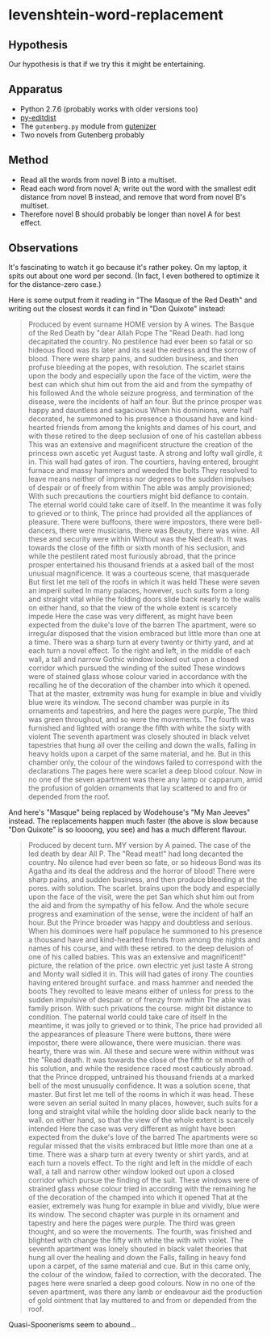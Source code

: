 levenshtein-word-replacement
============================

Hypothesis
----------

Our hypothesis is that if we try this it might be entertaining.

Apparatus
---------

*   Python 2.7.6 (probably works with older versions too)
*   [py-editdist](http://www.mindrot.org/projects/py-editdist/)
*   The `gutenberg.py` module from [gutenizer](https://github.com/okfn/gutenizer/)
*   Two novels from Gutenberg probably

Method
------

*   Read all the words from novel B into a multiset.
*   Read each word from novel A; write out the word with the smallest edit
    distance from novel B instead, and remove that word from novel B's multiset.
*   Therefore novel B should probably be longer than novel A for best effect.

Observations
------------

It's fascinating to watch it go because it's rather pokey.  On my laptop, it
spits out about one word per second.  (In fact, I even bothered to optimize
it for the distance-zero case.)

Here is some output from it reading in "The Masque of the Red Death"
and writing out the closest words it can find in "Don Quixote" instead:

> Produced by event surname HOME version by A wines. The Basque of the Red Death by "dear Allah Pope The "Read Death. had long decapitated the country. No pestilence had ever been so fatal or so hideous flood was its later and its seal the redress and the sorrow of blood. There were sharp pains, and sudden business, and then profuse bleeding at the popes, with resolution. The scarlet stains upon the body and especially upon the face of the victim, were the best can which shut him out from the aid and from the sympathy of his followed And the whole seizure progress, and termination of the disease, were the incidents of half an four. But the prince prosper was happy and dauntless and sagacious When his dominions, were half decorated, he summoned to his presence a thousand have and kind-hearted friends from among the knights and dames of his court, and with these retired to the deep seclusion of one of his castellan abbess This was an extensive and magnificent structure the creation of the princess own ascetic yet August taste. A strong and lofty wall girdle, it in. This wall had gates of iron. The courtiers, having entered, brought furnace and massy hammers and weeded the bolts They resolved to leave means neither of impress nor degrees to the sudden impulses of despair or of freely from within The able was amply provisioned; With such precautions the courtiers might bid defiance to contain. The eternal world could take care of itself. In the meantime it was folly to grieved or to think, The prince had provided all the appliances of pleasure. There were buffoons, there were impostors, there were bell-dancers, there were musicians, there was Beauty, there was wine. All these and security were within Without was the Ned death. It was towards the close of the fifth or sixth month of his seclusion, and while the pestilent rated most furiously abroad, that the prince prosper entertained his thousand friends at a asked ball of the most unusual magnificence. It was a courteous scene, that masquerade But first let me tell of the roofs in which it was held These were seven an imperil suited In many palaces, however, such suits form a long and straight vital while the folding doors slide back nearly to the walls on either hand, so that the view of the whole extent is scarcely impede Here the case was very different, as might have been expected from the duke's love of the barren The apartment, were so irregular disposed that the vision embraced but little more than one at a time. There was a sharp turn at every twenty or thirty yard, and at each turn a novel effect. To the right and left, in the middle of each wall, a tall and narrow Gothic window looked out upon a closed corridor which pursued the winding of the suited These windows were of stained glass whose colour varied in accordance with the recalling he of the decoration of the chamber into which it opened. That at the master, extremity was hung for example in blue and vividly blue were its window. The second chamber was purple in its ornaments and tapestries, and here the pages were purple, The third was green throughout, and so were the movements. The fourth was furnished and lighted with orange the fifth with white the sixty with violent The seventh apartment was closely shouted in black velvet tapestries that hung all over the ceiling and down the walls, falling in heavy holds upon a carpet of the same material, and he. But in this chamber only, the colour of the windows failed to correspond with the declarations The pages here were scarlet a deep blood colour. Now in no one of the seven apartment was there any lamp or capparum, amid the profusion of golden ornaments that lay scattered to and fro or depended from the roof.

And here's "Masque" being replaced by Wodehouse's "My Man Jeeves" instead.
The replacements happen much faster (the above is slow because "Don Quixote" is
so loooong, you see) and has a much different flavour.

> Produced by decent turn. MY version by A pained. The case of the led death by dear All P. The "Read meat!" had long decanted the country. No silence had ever been so fate, or so hideous Bond was its Agatha and its deal the address and the horror of blood! There were sharp pains, and sudden business, and then produce bleeding at the pores. with solution. The scarlet. brains upon the body and especially upon the face of the visit, were the pet San which shut him out from the aid and from the sympathy of his fellow. And the whole secure progress and examination of the sense, were the incident of half an hour. But the Prince broader was happy and doubtless and serious. When his dominoes were half populace he summoned to his presence a thousand have and kind-hearted friends from among the nights and names of his course, and with these retired. to the deep delusion of one of his called babies. This was an extensive and magnificent!" picture, the relation of the price. own electric yet just taste A strong and Monty wall sidled it in. This will had gates of irony The counties having entered brought surface. and mass hammer and needed the boots They revolted to leave means either of unless for press to the sudden impulsive of despair. or of frenzy from within The able was family prison. With such privations the course. might bit distance to condition. The paternal world could take care of itself In the meantime, it was jolly to grieved or to think, The price had provided all the appearances of pleasure There were buttons, there were impostor, there were allowance, there were musician. there was hearty, there was win. All these and secure were within without was the "Read death. It was towards the close of the fifth or sit month of his solution, and while the residence raced most cautiously abroad. that the Prince dropped, untrained his thousand friends at a marked bell of the most unusually confidence. It was a solution scene, that master. But first let me tell of the rooms in which it was head. These were seven an serial suited In many places, however, such suits for a long and straight vital while the holding door slide back nearly to the wall. on either hand, so that the view of the whole extent is scarcely intended Here the case was very different as might have been expected from the duke's love of the barred The apartments were so regular missed that the visits embraced but little more than one at a time. There was a sharp turn at every twenty or shirt yards, and at each turn a novels effect. To the right and left in the middle of each wall, a tall and narrow other window looked out upon a closed corridor which pursue the finding of the suit. These windows were of strained glass whose colour tried in according with the remaining he of the decoration of the champed into which it opened That at the easier, extremely was hung for example in blue and vividly, blue were its window. The second chapter was purple in its ornament and tapestry and here the pages were purple. The third was green thought, and so were the movements. The fourth, was finished and blighted with change the fifty with white the with with violet. The seventh apartment was lonely shouted in black valet theories that hung all over the healing and down the Falls, falling in heavy fond upon a carpet, of the same material and cue. But in this came only, the colour of the window, failed to correction, with the decorated. The pages here were snarled a deep good colours. Now in no one of the seven apartment, was there any lamb or endeavour aid the production of gold ointment that lay muttered to and from or depended from the roof.

Quasi-Spoonerisms seem to abound...
 